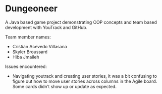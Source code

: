 # Dungeoneer
A Java based game project demonstrating OOP concepts and team based development with YouTrack and GitHub.

Team member names:
- Cristian Acevedo Villasana
- Skyler Broussard
- Hiba Jmaileh

Issues encountered:
- Navigating youtrack and creating user stories, it was a bit confusing to figure out how to move user stories across columns in the Agile board. Some cards didn’t show up or update as expected.

